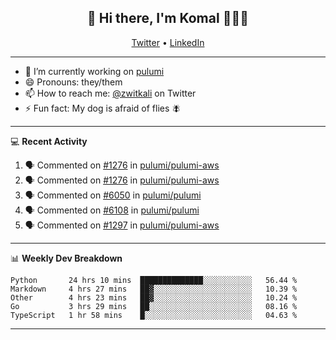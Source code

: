 <h2 align="center"> 👋 Hi there, I'm Komal 🧑🏾‍💻 </h2>
<p align="center">
    <a href="https://twitter.com/zwitkali">Twitter</a> •
    <a href="https://www.linkedin.com/in/komal-ali/">LinkedIn</a>
</p>

--------

- 🔭 I’m currently working on [pulumi](https://github.com/pulumi/pulumi)
- 😄 Pronouns: they/them
- 📫 How to reach me: [@zwitkali](https://twitter.com/zwitkali) on Twitter
- ⚡ Fun fact: My dog is afraid of flies 🪰

--------
💻 **Recent Activity**

<!--START_SECTION:activity-->
1. 🗣 Commented on [#1276](https://github.com/pulumi/pulumi-aws/issues/1276) in [pulumi/pulumi-aws](https://github.com/pulumi/pulumi-aws)
2. 🗣 Commented on [#1276](https://github.com/pulumi/pulumi-aws/issues/1276) in [pulumi/pulumi-aws](https://github.com/pulumi/pulumi-aws)
3. 🗣 Commented on [#6050](https://github.com/pulumi/pulumi/issues/6050) in [pulumi/pulumi](https://github.com/pulumi/pulumi)
4. 🗣 Commented on [#6108](https://github.com/pulumi/pulumi/issues/6108) in [pulumi/pulumi](https://github.com/pulumi/pulumi)
5. 🗣 Commented on [#1297](https://github.com/pulumi/pulumi-aws/issues/1297) in [pulumi/pulumi-aws](https://github.com/pulumi/pulumi-aws)
<!--END_SECTION:activity-->

--------

📊 **Weekly Dev Breakdown**
<!--START_SECTION:waka-->
```text
Python       24 hrs 10 mins  ██████████████░░░░░░░░░░░   56.44 % 
Markdown     4 hrs 27 mins   ██▓░░░░░░░░░░░░░░░░░░░░░░   10.39 % 
Other        4 hrs 23 mins   ██▓░░░░░░░░░░░░░░░░░░░░░░   10.24 % 
Go           3 hrs 29 mins   ██░░░░░░░░░░░░░░░░░░░░░░░   08.16 % 
TypeScript   1 hr 58 mins    █░░░░░░░░░░░░░░░░░░░░░░░░   04.63 % 
```
<!--END_SECTION:waka-->

--------